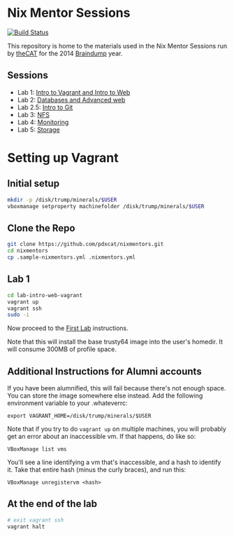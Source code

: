 <!---
   Copyright 2014 Portland State University

   Licensed under the Apache License, Version 2.0 (the "License");
   you may not use this file except in compliance with the License.
   You may obtain a copy of the License at

       http://www.apache.org/licenses/LICENSE-2.0

   Unless required by applicable law or agreed to in writing, software
   distributed under the License is distributed on an "AS IS" BASIS,
   WITHOUT WARRANTIES OR CONDITIONS OF ANY KIND, either express or implied.
   See the License for the specific language governing permissions and
   limitations under the License.
--->

Nix Mentor Sessions
===================

[![Build Status](https://travis-ci.org/pdxcat/nixmentors.svg?branch=master)](https://travis-ci.org/pdxcat/nixmentors)

This repository is home to the materials used in the Nix Mentor Sessions run by [theCAT](http://cat.pdx.edu) for the 2014 [Braindump](http://braindump.cat.pdx.edu) year.


Sessions
--------

* Lab 1: [Intro to Vagrant and Intro to Web](lab-intro-web-vagrant/README.md)
* Lab 2: [Databases and Advanced web](lab-databases/README.md)
* Lab 2.5: [Intro to Git](lab-git/README.md)
* Lab 3: [NFS](lab-nfs/README.md)
* Lab 4: [Monitoring](lab-monitoring/README.md)
* Lab 5: [Storage](lab-storage/README.md)

Setting up Vagrant
==================

Initial setup
-------------

```bash
mkdir -p /disk/trump/minerals/$USER
vboxmanage setproperty machinefolder /disk/trump/minerals/$USER
```

Clone the Repo
--------------

```bash
git clone https://github.com/pdxcat/nixmentors.git
cd nixmentors
cp .sample-nixmentors.yml .nixmentors.yml
```

Lab 1
-----

```bash
cd lab-intro-web-vagrant
vagrant up
vagrant ssh
sudo -i
```

Now proceed to the [First Lab](lab-intro-web-vagrant/README.md) instructions.

Note that this will install the base trusty64 image into the user's homedir. It will consume 300MB of profile space.

Additional Instructions for Alumni accounts
-------------------------------------------

If you have been alumnified, this will fail because there's not enough space. You can store the image somewhere else instead. Add the following environment variable to your .whateverrc:

    export VAGRANT_HOME=/disk/trump/minerals/$USER

Note that if you try to do `vagrant up` on multiple machines, you will probably get an error about an inaccessible vm. If that happens, do like so:

    VBoxManage list vms

You'll see a line identifying a vm that's inaccessible, and a hash to identify it. Take that entire hash (minus the curly braces), and run this:

    VBoxManage unregistervm <hash>


At the end of the lab
---------------------

```bash
# exit vagrant ssh
vagrant halt
```

